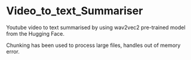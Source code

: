 # Video_to_text_Summariser

Youtube video to text summarised by using wav2vec2 pre-trained model from the Hugging Face.

Chunking has been used to process large files, handles out of memory error.

